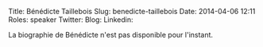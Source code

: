 Title: Bénédicte Taillebois
Slug: benedicte-taillebois
Date: 2014-04-06 12:11
Roles: speaker
Twitter: 
Blog: 
Linkedin: 

La biographie de Bénédicte n'est pas disponible pour l'instant.



